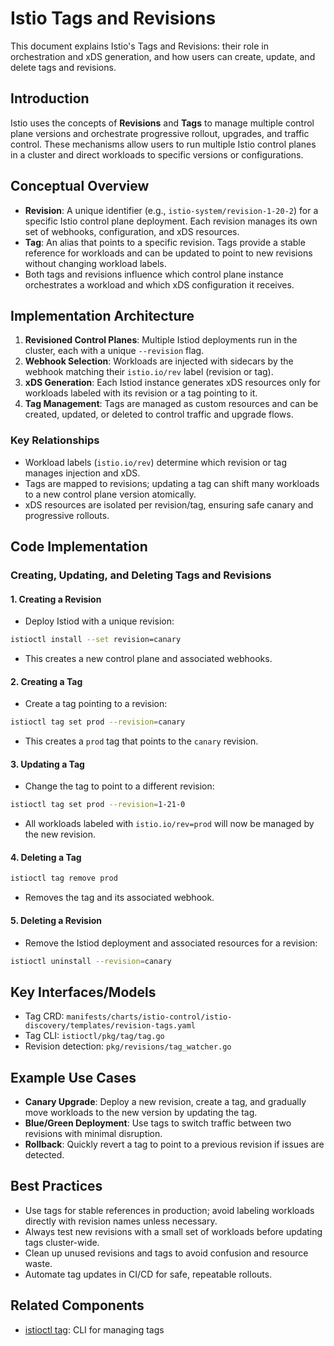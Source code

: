 # Istio Tags and Revisions

This document explains Istio's Tags and Revisions: their role in orchestration and xDS generation, and how users can create, update, and delete tags and revisions.

## Introduction

Istio uses the concepts of **Revisions** and **Tags** to manage multiple control plane versions and orchestrate progressive rollout, upgrades, and traffic control. These mechanisms allow users to run multiple Istio control planes in a cluster and direct workloads to specific versions or configurations.

## Conceptual Overview

- **Revision**: A unique identifier (e.g., `istio-system/revision-1-20-2`) for a specific Istio control plane deployment. Each revision manages its own set of webhooks, configuration, and xDS resources.
- **Tag**: An alias that points to a specific revision. Tags provide a stable reference for workloads and can be updated to point to new revisions without changing workload labels.
- Both tags and revisions influence which control plane instance orchestrates a workload and which xDS configuration it receives.

## Implementation Architecture

1. **Revisioned Control Planes**: Multiple Istiod deployments run in the cluster, each with a unique `--revision` flag.
2. **Webhook Selection**: Workloads are injected with sidecars by the webhook matching their `istio.io/rev` label (revision or tag).
3. **xDS Generation**: Each Istiod instance generates xDS resources only for workloads labeled with its revision or a tag pointing to it.
4. **Tag Management**: Tags are managed as custom resources and can be created, updated, or deleted to control traffic and upgrade flows.

### Key Relationships
- Workload labels (`istio.io/rev`) determine which revision or tag manages injection and xDS.
- Tags are mapped to revisions; updating a tag can shift many workloads to a new control plane version atomically.
- xDS resources are isolated per revision/tag, ensuring safe canary and progressive rollouts.

## Code Implementation

### Creating, Updating, and Deleting Tags and Revisions

#### 1. Creating a Revision
- Deploy Istiod with a unique revision:

```bash
istioctl install --set revision=canary
```
- This creates a new control plane and associated webhooks.

#### 2. Creating a Tag
- Create a tag pointing to a revision:

```bash
istioctl tag set prod --revision=canary
```
- This creates a `prod` tag that points to the `canary` revision.

#### 3. Updating a Tag
- Change the tag to point to a different revision:

```bash
istioctl tag set prod --revision=1-21-0
```
- All workloads labeled with `istio.io/rev=prod` will now be managed by the new revision.

#### 4. Deleting a Tag

```bash
istioctl tag remove prod
```
- Removes the tag and its associated webhook.

#### 5. Deleting a Revision
- Remove the Istiod deployment and associated resources for a revision:

```bash
istioctl uninstall --revision=canary
```

## Key Interfaces/Models

- Tag CRD: `manifests/charts/istio-control/istio-discovery/templates/revision-tags.yaml`
- Tag CLI: `istioctl/pkg/tag/tag.go`
- Revision detection: `pkg/revisions/tag_watcher.go`

## Example Use Cases

- **Canary Upgrade**: Deploy a new revision, create a tag, and gradually move workloads to the new version by updating the tag.
- **Blue/Green Deployment**: Use tags to switch traffic between two revisions with minimal disruption.
- **Rollback**: Quickly revert a tag to point to a previous revision if issues are detected.

## Best Practices

- Use tags for stable references in production; avoid labeling workloads directly with revision names unless necessary.
- Always test new revisions with a small set of workloads before updating tags cluster-wide.
- Clean up unused revisions and tags to avoid confusion and resource waste.
- Automate tag updates in CI/CD for safe, repeatable rollouts.

## Related Components

- [istioctl tag](istioctl_commands.md): CLI for managing tags
